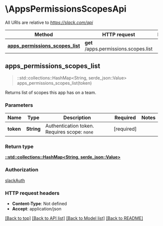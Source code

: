 # \AppsPermissionsScopesApi

All URIs are relative to *https://slack.com/api*

Method | HTTP request | Description
------------- | ------------- | -------------
[**apps_permissions_scopes_list**](AppsPermissionsScopesApi.md#apps_permissions_scopes_list) | **get** /apps.permissions.scopes.list | 



## apps_permissions_scopes_list

> ::std::collections::HashMap<String, serde_json::Value> apps_permissions_scopes_list(token)


Returns list of scopes this app has on a team.

### Parameters


Name | Type | Description  | Required | Notes
------------- | ------------- | ------------- | ------------- | -------------
**token** | **String** | Authentication token. Requires scope: `none` | [required] |

### Return type

[**::std::collections::HashMap<String, serde_json::Value>**](serde_json::Value.md)

### Authorization

[slackAuth](../README.md#slackAuth)

### HTTP request headers

- **Content-Type**: Not defined
- **Accept**: application/json

[[Back to top]](#) [[Back to API list]](../README.md#documentation-for-api-endpoints) [[Back to Model list]](../README.md#documentation-for-models) [[Back to README]](../README.md)

